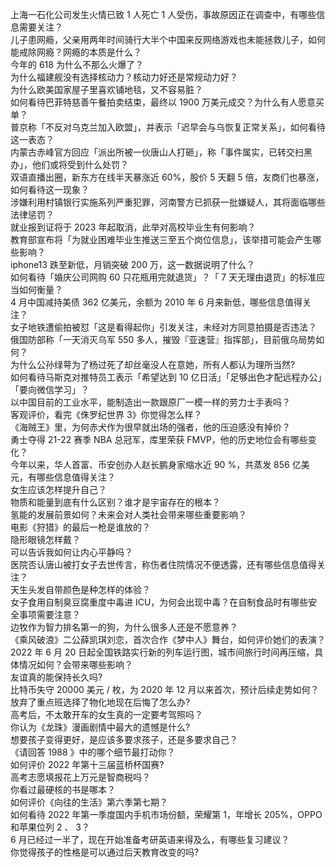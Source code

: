 上海一石化公司发生火情已致 1 人死亡 1 人受伤，事故原因正在调查中，有哪些信息需要关注？  
儿子患网瘾，父亲用两年时间骑行大半个中国来反网络游戏也未能拯救儿子，如何能戒除网瘾？网瘾的本质是什么？  
今年的 618 为什么不那么火爆了？  
为什么福建舰没有选择核动力？核动力好还是常规动力好？  
为什么欧美国家屋子里喜欢铺地毯，又不容易脏？  
如何看待巴菲特慈善午餐拍卖结束，最终以 1900 万美元成交？为什么有人愿意买单？  
普京称「不反对乌克兰加入欧盟」，并表示「迟早会与乌恢复正常关系」，如何看待这一表态？  
内蒙古赤峰官方回应「派出所被一伙唐山人打砸」，称「事件属实，已转交扫黑办」，他们或将受到什么处罚？  
双语直播出圈，新东方在线半天暴涨近 60%，股价 5 天翻 5 倍，友商们也暴涨，如何看待这一现象？  
涉嫌利用村镇银行实施系列严重犯罪，河南警方已抓获一批嫌疑人，其将面临哪些法律惩罚？  
就业报到证将于 2023 年起取消，此举对高校毕业生有何影响？  
教育部宣布将「为就业困难毕业生推送三至五个岗位信息」，该举措可能会产生哪些影响？  
iphone13 跌至新低，月销突破 200  万，这一数据说明了什么？  
如何看待「婚庆公司网购 60 只花瓶用完就退货」？「 7 天无理由退货」的标准应当如何衡量？  
4 月中国减持美债 362 亿美元，余额为 2010 年 6 月来新低，哪些信息值得关注？  
女子地铁遭偷拍被怼「这是看得起你」引发关注，未经对方同意拍摄是否违法？  
俄国防部称「一天消灭乌军 550 多人，摧毁『亚速营』指挥部」，目前俄乌局势如何？  
为什么公孙绿萼为了杨过死了却丝毫没人在意她，所有人都认为理所当然?  
如何看待马斯克对推特员工表示「希望达到 10 亿日活」「足够出色才配远程办公」「要向微信学习」？  
以中国目前的工业水平，能制造出一款跟原厂一模一样的劳力士手表吗？  
客观评价，看完《侏罗纪世界 3》你觉得怎么样？  
《海贼王》里，为何赤犬作为很早就出场的强者，他的压迫感没有掉价？  
勇士夺得 21-22 赛季 NBA 总冠军，库里荣获 FMVP，他的历史地位会有哪些变化？  
今年以来，华人首富、币安创办人赵长鹏身家缩水近 90 %，共蒸发 856 亿美元，有哪些信息值得关注？  
女生应该怎样提升自己？  
物质和能量到底有什么区别？谁才是宇宙存在的根本？  
氢能的发展前景如何？未来会对人类社会带来哪些重要影响？  
电影《狩猎》的最后一枪是谁放的？  
隐形眼镜怎样戴？  
可以告诉我如何让内心平静吗？  
医院否认唐山被打女子去世传言，称伤者住院情况不便透露，还有哪些信息值得关注？  
天生头发自带颜色是种怎样的体验？  
女子食用自制臭豆腐重度中毒进 ICU，为何会出现中毒？在自制食品时有哪些安全事项需要注意？  
边牧作为智力排名第一的狗，为什么很多人还是不愿意养？  
《乘风破浪》二公薛凯琪刘恋，首次合作《梦中人》舞台，如何评价她们的表演？  
2022 年 6 月 20 日起全国铁路实行新的列车运行图，城市间旅行时间再压缩，具体情况如何？会带来哪些影响？  
友谊真的能保持长久吗?  
比特币失守 20000 美元 / 枚，为 2020 年 12 月以来首次，预计后续走势如何？  
放弃了重点班选择了物化地现在后悔了怎么办?  
高考后，不太敢开车的女生真的一定要考驾照吗？  
你认为《龙珠》漫画剧情中最大的遗憾是什么?  
想要孩子变得更好，是应该多要求孩子，还是多要求自己？  
《请回答 1988 》中的哪个细节最打动你？  
如何评价 2022 年第十三届蓝桥杯国赛?  
高考志愿填报花上万元是智商税吗？  
你看过最硬核的书是哪本？  
如何评价《向往的生活》第六季第七期？  
如何看待 2022 年第一季度国内手机市场份额，荣耀第 1，年增长 205%，OPPO 和苹果位列 2 、 3？  
6 月已经过一半了，现在开始准备考研英语来得及么，有哪些复习建议？  
你觉得孩子的性格是可以通过后天教育改变的吗?  
